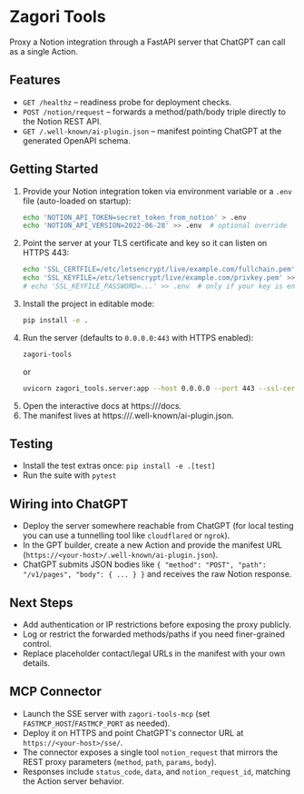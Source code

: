 # Zagori Tools

Proxy a Notion integration through a FastAPI server that ChatGPT can call as a single Action.

## Features
- `GET /healthz` – readiness probe for deployment checks.
- `POST /notion/request` – forwards a method/path/body triple directly to the Notion REST API.
- `GET /.well-known/ai-plugin.json` – manifest pointing ChatGPT at the generated OpenAPI schema.

## Getting Started
1. Provide your Notion integration token via environment variable or a `.env` file (auto-loaded on startup):
   ```bash
   echo 'NOTION_API_TOKEN=secret_token_from_notion' > .env
   echo 'NOTION_API_VERSION=2022-06-28' >> .env  # optional override
   ```
2. Point the server at your TLS certificate and key so it can listen on HTTPS 443:
   ```bash
   echo 'SSL_CERTFILE=/etc/letsencrypt/live/example.com/fullchain.pem' >> .env
   echo 'SSL_KEYFILE=/etc/letsencrypt/live/example.com/privkey.pem' >> .env
   # echo 'SSL_KEYFILE_PASSWORD=...' >> .env  # only if your key is encrypted
   ```
3. Install the project in editable mode:
   ```bash
   pip install -e .
   ```
4. Run the server (defaults to `0.0.0.0:443` with HTTPS enabled):
   ```bash
   zagori-tools
   ```
   or
   ```bash
   uvicorn zagori_tools.server:app --host 0.0.0.0 --port 443 --ssl-certfile $SSL_CERTFILE --ssl-keyfile $SSL_KEYFILE
   ```
5. Open the interactive docs at https://<your-host>/docs.
6. The manifest lives at https://<your-host>/.well-known/ai-plugin.json.

## Testing
- Install the test extras once: `pip install -e .[test]`
- Run the suite with `pytest`

## Wiring into ChatGPT
- Deploy the server somewhere reachable from ChatGPT (for local testing you can use a tunnelling tool like `cloudflared` or `ngrok`).
- In the GPT builder, create a new Action and provide the manifest URL (`https://<your-host>/.well-known/ai-plugin.json`).
- ChatGPT submits JSON bodies like `{ "method": "POST", "path": "/v1/pages", "body": { ... } }` and receives the raw Notion response.

## Next Steps
- Add authentication or IP restrictions before exposing the proxy publicly.
- Log or restrict the forwarded methods/paths if you need finer-grained control.
- Replace placeholder contact/legal URLs in the manifest with your own details.

## MCP Connector
- Launch the SSE server with `zagori-tools-mcp` (set `FASTMCP_HOST`/`FASTMCP_PORT` as needed).
- Deploy it on HTTPS and point ChatGPT's connector URL at `https://<your-host>/sse/`.
- The connector exposes a single tool `notion_request` that mirrors the REST proxy parameters (`method`, `path`, `params`, `body`).
- Responses include `status_code`, `data`, and `notion_request_id`, matching the Action server behavior.

